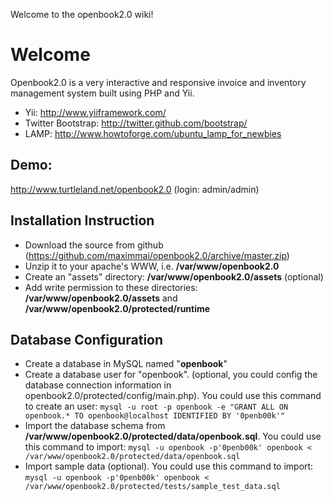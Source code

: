 Welcome to the openbook2.0 wiki!

# Welcome

Openbook2.0 is a very interactive and responsive invoice and inventory management system built using PHP and Yii. 
* Yii: http://www.yiiframework.com/
* Twitter Bootstrap: http://twitter.github.com/bootstrap/
* LAMP: http://www.howtoforge.com/ubuntu_lamp_for_newbies

## Demo: 
http://www.turtleland.net/openbook2.0 (login: admin/admin)

## Installation Instruction
* Download the source from github (https://github.com/maximmai/openbook2.0/archive/master.zip)
* Unzip it to your apache's WWW, i.e. **/var/www/openbook2.0**
* Create an "assets" directory: **/var/www/openbook2.0/assets** (optional)
* Add write permission to these directories: **/var/www/openbook2.0/assets** and **/var/www/openbook2.0/protected/runtime**

## Database Configuration
* Create a database in MySQL named "**openbook**"
* Create a database user for "openbook". (optional, you could config the database connection information in openbook2.0/protected/config/main.php). You could use this command to create an user:
`mysql -u root -p openbook -e "GRANT ALL ON openbook.* TO openbook@localhost IDENTIFIED BY '0penb00k'"`
* Import the database schema from **/var/www/openbook2.0/protected/data/openbook.sql**. You could use this command to import: 
`mysql -u openbook -p'0penb00k' openbook < /var/www/openbook2.0/protected/data/openbook.sql`
* Import sample data (optional). You could use this command to import: 
`mysql -u openbook -p'0penb00k' openbook < /var/www/openbook2.0/protected/tests/sample_test_data.sql`
